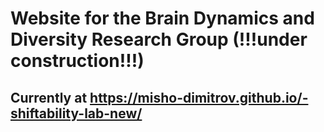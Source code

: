 # Website for the Brain Dynamics and Diversity Research Group (!!!under construction!!!) 
## Currently at https://misho-dimitrov.github.io/-shiftability-lab-new/